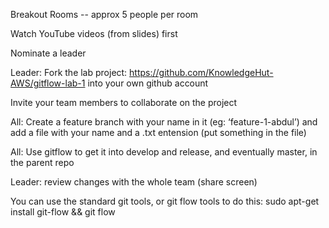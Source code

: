 Breakout Rooms -- approx 5 people per room

Watch YouTube videos (from slides) first

Nominate a leader

Leader: Fork the lab project: https://github.com/KnowledgeHut-AWS/gitflow-lab-1 into your own github account

Invite your team members to collaborate on the project

All: Create a feature branch with your name in it (eg: ‘feature-1-abdul’) and add a file with your name and a .txt entension (put something in the file)

All: Use gitflow to get it into develop and release, and eventually master, in the parent repo

Leader: review changes with the whole team (share screen)

You can use the standard git tools, or git flow tools to do this: sudo apt-get install git-flow && git flow
